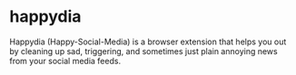 # happydia
Happydia (Happy-Social-Media) is a browser extension that helps you out by cleaning up sad, triggering, and sometimes just plain annoying news from your social media feeds.
